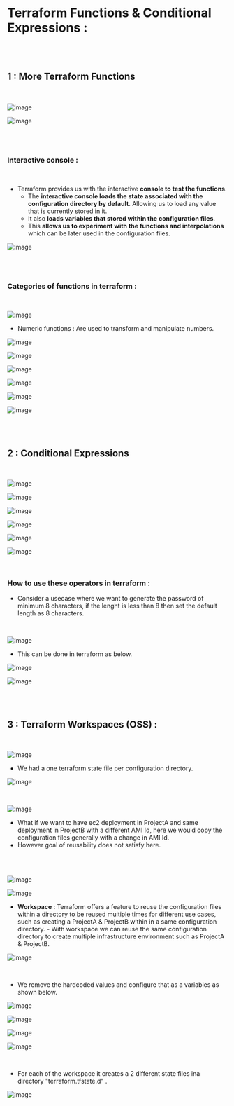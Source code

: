 # Terraform Functions & Conditional Expressions :

</br>
</br>

## 1 : More Terraform Functions
</br>

![image](https://github.com/its-sachink/devops_and_kodekloud_prep/assets/25415707/cee6fe47-edfe-4222-a923-5a88ec5b2881)

![image](https://github.com/its-sachink/devops_and_kodekloud_prep/assets/25415707/efd17f41-5aa9-4fb2-a11c-0d186334b610)

</br>
</br>

### Interactive console :
</br>

- Terraform provides us with the interactive **console to test the functions**.
    - The **interactive console loads the state associated with the configuration directory by default**. Allowing us to load any value that is currently stored in it.
    - It also **loads variables that stored within the configuration files**.
    - This **allows us to experiment with the functions and interpolations** which can be later used in the configuration files.
 
![image](https://github.com/its-sachink/devops_and_kodekloud_prep/assets/25415707/4bd4766d-57fa-4e9a-b703-7ea0b8647f35)

</br>
</br>

### Categories of functions in terraform :
</br>

![image](https://github.com/its-sachink/devops_and_kodekloud_prep/assets/25415707/2b834040-1740-4d32-9f15-75b393bc045a)

- Numeric functions : Are used to transform and manipulate numbers.

![image](https://github.com/its-sachink/devops_and_kodekloud_prep/assets/25415707/f7fddc50-8ca0-401b-b0dc-c34e9750bf7e)

![image](https://github.com/its-sachink/devops_and_kodekloud_prep/assets/25415707/3b3b5b71-6b03-41c4-9385-215ce71991c3)

![image](https://github.com/its-sachink/devops_and_kodekloud_prep/assets/25415707/fad2604a-50d3-4ee9-9f7c-1f1d615d7647)

![image](https://github.com/its-sachink/devops_and_kodekloud_prep/assets/25415707/d0153d5b-5e25-4fd6-9b54-4645c675fb8c)

![image](https://github.com/its-sachink/devops_and_kodekloud_prep/assets/25415707/b8396941-5068-40cc-a5e7-6dcb7706fd02)

![image](https://github.com/its-sachink/devops_and_kodekloud_prep/assets/25415707/859df173-21ed-49d0-9dc8-0da5ca5a56c9)


</br>
</br>

## 2 : Conditional Expressions
</br>

![image](https://github.com/its-sachink/devops_and_kodekloud_prep/assets/25415707/fa6a1f99-5663-42f3-910a-15777402b051)

![image](https://github.com/its-sachink/devops_and_kodekloud_prep/assets/25415707/407a1a64-aa90-47cc-b289-25c594556172)

![image](https://github.com/its-sachink/devops_and_kodekloud_prep/assets/25415707/7dcfbee3-8c04-4b64-bce6-90ed8622ecc4)

![image](https://github.com/its-sachink/devops_and_kodekloud_prep/assets/25415707/a911bdb1-941a-4e4e-a566-e46b934e6cca)

![image](https://github.com/its-sachink/devops_and_kodekloud_prep/assets/25415707/909d3ab4-1c6f-4207-be59-1f513c2439ba)

![image](https://github.com/its-sachink/devops_and_kodekloud_prep/assets/25415707/c5327f91-76c6-4356-a997-22e480cdcc0b)

</br>

### How to use these operators in terraform :

- Consider a usecase where we want to generate the password of minimum 8 characters, if the lenght is less than 8 then set the default length as 8 characters.
</br>

![image](https://github.com/its-sachink/devops_and_kodekloud_prep/assets/25415707/b65e2a85-df4f-456c-b6fa-cd234f714563)

- This can be done in terraform as below.

![image](https://github.com/its-sachink/devops_and_kodekloud_prep/assets/25415707/6a8b4dc1-4034-4de3-9425-f584ffc2e0f1)

![image](https://github.com/its-sachink/devops_and_kodekloud_prep/assets/25415707/55d57d8a-50ab-494d-a336-69b457c37fb7)

</br>
</br>

## 3 : Terraform Workspaces (OSS) :
</br>

![image](https://github.com/its-sachink/devops_and_kodekloud_prep/assets/25415707/b6cc710e-39e4-4170-b887-f1125e484fa5)
</br>

- We had a one terraform state file per configuration directory.
  
![image](https://github.com/its-sachink/devops_and_kodekloud_prep/assets/25415707/59455a07-c517-45ad-bf41-302b8e517f2a)

</br>

![image](https://github.com/its-sachink/devops_and_kodekloud_prep/assets/25415707/7c878828-2d52-4471-afe3-d0d238adf8b5)

- What if we want to have ec2 deployment in ProjectA and same deployment in ProjectB with a different AMI Id, here we would copy the configuration files generally with a change in AMI Id.
- However goal of reusability does not satisfy here.

</br>
</br>

![image](https://github.com/its-sachink/devops_and_kodekloud_prep/assets/25415707/e65f36a7-6688-468c-8023-f98ce1f66fad)

![image](https://github.com/its-sachink/devops_and_kodekloud_prep/assets/25415707/069472c3-45cc-4993-b8b2-efa086b64c83)


- **Workspace** : Terraform offers a feature to reuse the configuration files within a directory to be reused multiple times for different use cases, such as creating a ProjectA & ProjectB within in a same configuration directory.
      - With workspace we can reuse the same configuration directory to create multiple infrastructure environment such as ProjectA & ProjectB.

![image](https://github.com/its-sachink/devops_and_kodekloud_prep/assets/25415707/5b6fea92-07c6-4793-bf14-c60adc3a7b96)

</br>

- We remove the hardcoded values and configure that as a variables as shown below.

![image](https://github.com/its-sachink/devops_and_kodekloud_prep/assets/25415707/09049dd2-7c4d-4b73-99ec-2d0da7e4e9cc)

![image](https://github.com/its-sachink/devops_and_kodekloud_prep/assets/25415707/b729d28c-7515-488a-90e0-9705d2e4f6f6)

![image](https://github.com/its-sachink/devops_and_kodekloud_prep/assets/25415707/6ca2caa4-788e-4d0f-bde5-ab04ecab3ddc)

![image](https://github.com/its-sachink/devops_and_kodekloud_prep/assets/25415707/318531ad-0403-4c4d-b9bf-253bc42f0292)

</br>

- For each of the workspace it creates a 2 different state files ina directory "terraform.tfstate.d" .

![image](https://github.com/its-sachink/devops_and_kodekloud_prep/assets/25415707/6cffaff6-7418-4ac4-8c9a-d3407846127e)






















